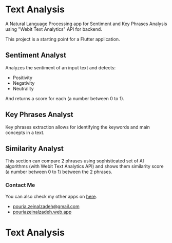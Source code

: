 # Text Analysis

A Natural Language Processing app for Sentiment and Key Phrases Analysis using "Webit Text Analytics" API for backend.

This project is a starting point for a Flutter application.


## Sentiment Analyst

Analyzes the sentiment of an input text and detects:

- Positivity
- Negativity
- Neutrality

And returns a score for each (a number between 0 to 1).


## Key Phrases Analyst

Key phrases extraction allows for identifying the keywords and main concepts in a text.


## Similarity Analyst

This section can compare 2 phrases using sophisticated set of AI algorithms (with Webit Text Analytics API) and shows them similarity score (a number between 0 to 1) between the 2 phrases.


### Contact Me

You can also check my other apps on [here](https://cafebazaar.ir/developer/413934687302?l=en).

- pouria.zeinalzadeh@gmail.com
- [pouriazeinalzadeh.web.app](https://pouriazeinalzadeh.web.app)


# Text Analysis
